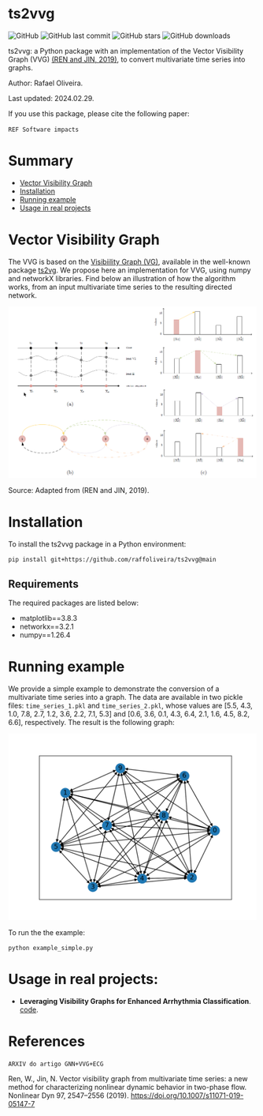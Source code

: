 # ts2vvg

![GitHub](https://img.shields.io/github/license/raffoliveira/ts2vvg)
![GitHub last commit](https://img.shields.io/github/last-commit/raffoliveira/ts2vvg)
![GitHub stars](https://img.shields.io/github/stars/raffoliveira/ts2vvg?style=social)
![GitHub downloads](https://img.shields.io/github/downloads/raffoliveira/ts2vvg/total)

ts2vvg: a Python package with an implementation of the Vector Visibility Graph (VVG) [(REN and JIN, 2019)](https://link.springer.com/article/10.1007/s11071-019-05147-7), to convert multivariate time series into graphs. 

Author: Rafael Oliveira. 

Last updated: 2024.02.29.

If you use this package, please cite the following paper:

`REF Software impacts`

# Summary

- [Vector Visibility Graph](#vector-visibility-graph)
- [Installation](#installation)
- [Running example](#running-example)
- [Usage in real projects](#usage-in-real-projects)

# Vector Visibility Graph

  
The VVG is based on the [Visibiility Graph (VG)](https://www.pnas.org/doi/abs/10.1073/pnas.0709247105), available in the well-known package [ts2vg](https://pypi.org/project/ts2vg/). We propose here an implementation for VVG, using numpy and networkX libraries. Find below an illustration of how the algorithm works, from an input multivariate time series to the resulting directed network.

![vvg](./docs/vvg.png)

Source: Adapted from (REN and JIN, 2019).

# Installation

To install the ts2vvg package in a Python environment:

```shell
pip install git+https://github.com/raffoliveira/ts2vvg@main
```

## Requirements

The required packages are listed below: 

+ matplotlib==3.8.3
+ networkx==3.2.1
+ numpy==1.26.4

# Running example

We provide a simple example to demonstrate the conversion of a multivariate time series into a graph. The data are available in two pickle files: `time_series_1.pkl` and `time_series_2.pkl`, whose values are [5.5, 4.3, 1.0, 7.8, 2.7, 1.2, 3.6, 2.2, 7.1, 5.3] and [0.6, 3.6, 0.1, 4.3, 6.4, 2.1, 1.6, 4.5, 8.2, 6.6], respectively. The result is the following graph:

![graph](./example/graph.png)

To run the the example:

```
python example_simple.py
```

# Usage in real projects:

- **Leveraging Visibility Graphs for Enhanced Arrhythmia Classification**. [code](https://github.com/raffoliveira/VG_for_arrhythmia_classification_with_GCN).


# References

`ARXIV do artigo GNN+VVG+ECG`

Ren, W., Jin, N. Vector visibility graph from multivariate time series: a new method for characterizing nonlinear dynamic behavior in two-phase flow. Nonlinear Dyn 97, 2547–2556 (2019). https://doi.org/10.1007/s11071-019-05147-7
